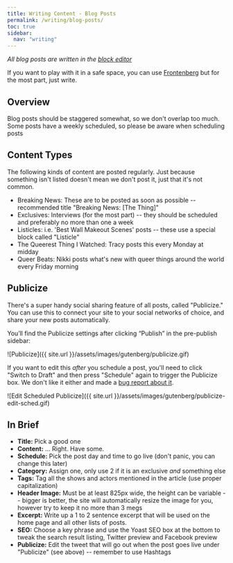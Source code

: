 ```yaml
---
title: Writing Content - Blog Posts
permalink: /writing/blog-posts/
toc: true
sidebar:
  nav: "writing"
---
```


_All blog posts are written in the [block editor](https://wordpress.org/plugins/block-editor/)_

If you want to play with it in a safe space, you can use [Frontenberg](http://moc.co/sandbox/example-post/) but for the most part, just write.

## Overview

Blog posts should be staggered somewhat, so we don't overlap too much. Some posts have a weekly scheduled, so please be aware when scheduling posts

## Content Types

The following kinds of content are posted regularly. Just because something isn't listed doesn't mean we don't post it, just that it's not common.

* Breaking News: These are to be posted as soon as possible -- recommended title "Breaking News: [The Thing]"
* Exclusives: Interviews (for the most part) -- they should be scheduled and preferably no more than one a week
* Listicles: i.e. 'Best Wall Makeout Scenes' posts -- these use a special block called "Listicle"
* The Queerest Thing I Watched: Tracy posts this every Monday at midday
* Queer Beats: Nikki posts what's new with queer things around the world every Friday morning

## Publicize

There's a super handy social sharing feature of all posts, called "Publicize." You can use this to connect your site to your social networks of choice, and share your new posts automatically.

You’ll find the Publicize settings  after clicking “Publish” in the pre-publish sidebar:

![Publicize]({{ site.url }}/assets/images/gutenberg/publicize.gif)

If you want to edit this _after_ you schedule a post, you'll need to click "Switch to Draft" and then press "Schedule" again to trigger the Publicize box. We don't like it either and made a [bug report about it](https://github.com/Automattic/jetpack/issues/10736).

![Edit Scheduled Publicize]({{ site.url }}/assets/images/gutenberg/publicize-edit-sched.gif)

## In Brief

- **Title:** Pick a good one
- **Content:** ... Right. Have some.
- **Schedule:** Pick the post day and time to go live (don't panic, you can change this later)
- **Category:** Assign one, only use 2 if it is an exclusive _and_ something else
- **Tags:** Tag all the shows and actors mentioned in the article (use proper capitalization)
- **Header Image:** Must be at least 825px wide, the height can be variable -- bigger is better, the site will automatically resize the image for you, however try to keep it no more than 3 megs
- **Excerpt:** Write up a 1 to 2 sentence excerpt that will be used on the home page and all other lists of posts.
- **SEO:** Choose a key phrase and use the Yoast SEO box at the bottom to tweak the search result listing, Twitter preview and Facebook preview
- **Publicize:** Edit the tweet that will go out when the post goes live under "Publicize" (see above) -- remember to use Hashtags
